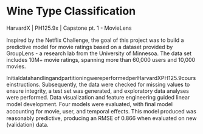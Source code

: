 # Wine Type Classification
HarvardX  |  PH125.9x  |  Capstone pt. 1 - MovieLens

Inspired by the Netﬂix Challenge, the goal of this project was to build a predictive model for movie ratings based on a dataset provided by GroupLens - a research lab from the University of Minnesoa. The data set includes 10M+ movie ratings, spanning more than 60,000 users and 10,000 movies.

InitialdatahandlingandpartitioningwereperformedperHarvardXPH125.9courseinstructions. Subsequently, the data were checked for missing values to ensure integrity, a test set was generated, and exploratory data analyses were performed. Data visualization and feature engineering guided linear model development. Four models were evaluated, with ﬁnal model accounting for movie, user, and temporal eﬀects. This model produced was reasonably predictive, producing an RMSE of 0.866 when evaluated on new (validation) data.
